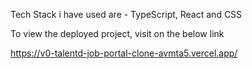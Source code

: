Tech Stack i have used are - TypeScript, React and CSS

To view the deployed project, visit on the below link

https://v0-talentd-job-portal-clone-avmta5.vercel.app/
